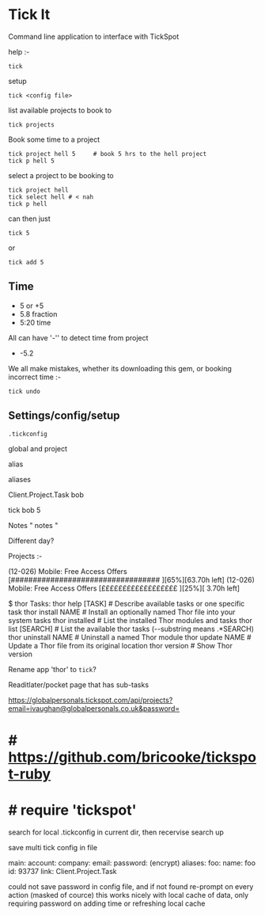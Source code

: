 Tick It
=======

Command line application to interface with TickSpot

help :-

    tick

setup

    tick <config file>


list available projects to book to

    tick projects

Book some time to a project

    tick project hell 5     # book 5 hrs to the hell project
    tick p hell 5

select a project to be booking to

    tick project hell
    tick select hell # < nah
    tick p hell

can then just

    tick 5

or

    tick add 5


Time
----

- 5 or +5
- 5.8 fraction
- 5:20 time

All can have '-'' to detect time from project

- -5.2


We all make mistakes, whether its downloading this gem, or booking incorrect time :-

    tick undo


Settings/config/setup
------

`.tickconfig`

global and project

alias

aliases


Client.Project.Task bob

tick bob 5

Notes " notes "


Different day?



Projects :-

(12-026) Mobile: Free Access Offers [##################################         ][65%][63.70h left]
(12-026) Mobile: Free Access Offers [££££££££££££££££££                         ][25%][ 3.70h left]




$ thor
Tasks:
  thor help [TASK]     # Describe available tasks or one specific task
  thor install NAME    # Install an optionally named Thor file into your system tasks
  thor installed       # List the installed Thor modules and tasks
  thor list [SEARCH]   # List the available thor tasks (--substring means .*SEARCH)
  thor uninstall NAME  # Uninstall a named Thor module
  thor update NAME     # Update a Thor file from its original location
  thor version         # Show Thor version


Rename app 'thor' to `tick`?

Readitlater/pocket page that has sub-tasks



https://globalpersonals.tickspot.com/api/projects?email=ivaughan@globalpersonals.co.uk&password=


# # https://github.com/bricooke/tickspot-ruby
# # require 'tickspot'

search for local .tickconfig in current dir, then recervise search up

save multi tick config in file

main:
  account:
    company:
    email:
    password: (encrypt)
  aliases:
    foo:
      name: foo
      id: 93737
      link: Client.Project.Task

could not save password in config file, and if not found re-prompt on every action (masked of cource)
this works nicely with local cache of data, only requiring password on adding time or refreshing local cache

